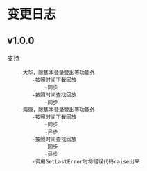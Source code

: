# 变更日志
## v1.0.0
支持

        -大华，除基本登录登出等功能外
            -按照时间下载回放
                -同步
            -按照时间查找回放
                -同步
        -海康，除基本登录登出等功能外
            -按照时间下载回放
                -同步
                -异步
            -按照时间查找回放
                -同步
                -异步
            -调用GetLastError时将错误代码raise出来